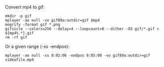 Convert mp4 to gif:

    mkdir -p gif
    mplayer -ao null -vo gif89a:outdir=gif $mp4
    mogrify -format gif *.png
    gifsicle --colors=256 --delay=4 --loopcount=0 --dither -O3 gif/*.gif > ${mp4%.*}.gif
    rm -rf gif

Or a given range (-ss -endpos):

    mplayer -ao null -ss 0:02:06 -endpos 0:05:00 -vo gif89a:outdir=gif videofile.mp4

